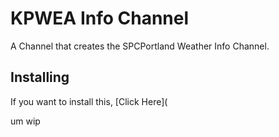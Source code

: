 # KPWEA Info Channel

A Channel that creates the SPCPortland Weather Info Channel. 
## Installing
If you want to install this, [Click Here](

um wip

